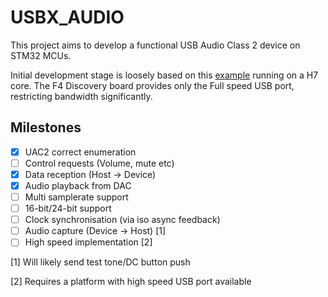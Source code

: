 # USBX_AUDIO

This project aims to develop a functional USB Audio Class 2 device on STM32 MCUs.

Initial development stage is loosely based on this [example](https://github.com/STMicroelectronics/x-cube-azrtos-h7/tree/dev/usbx/Projects/STM32H743I-EVAL/Applications/USBX/Ux_Device_Audio) running on a H7 core. The F4 Discovery board provides only the Full speed USB port, restricting bandwidth significantly.

## Milestones

- [X] UAC2 correct enumeration
- [ ] Control requests (Volume, mute etc)
- [X] Data reception (Host -> Device)
- [X] Audio playback from DAC
- [ ] Multi samplerate support
- [ ] 16-bit/24-bit support
- [ ] Clock synchronisation (via iso async feedback)
- [ ] Audio capture (Device -> Host) [1]
- [ ] High speed implementation [2]

[1] Will likely send test tone/DC button push

[2] Requires a platform with high speed USB port available

